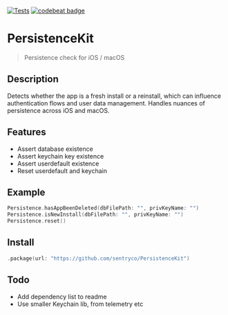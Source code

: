 [![Tests](https://github.com/sentryco/PersistenceKit/actions/workflows/Tests.yml/badge.svg)](https://github.com/sentryco/PersistenceKit/actions/workflows/Tests.yml)
[![codebeat badge](https://codebeat.co/badges/6cd2817d-e317-42ad-8363-c127361b27e5)](https://codebeat.co/projects/github-com-sentryco-persistencekit-main)

# PersistenceKit

> Persistence check for iOS / macOS

## Description
Detects whether the app is a fresh install or a reinstall, which can influence authentication flows and user data management. Handles nuances of persistence across iOS and macOS.

## Features
- Assert database existence
- Assert keychain key existence
- Assert userdefault existence
- Reset userdefault and keychain

## Example

```swift
Persistence.hasAppBeenDeleted(dbFilePath: "", privKeyName: "")
Persistence.isNewInstall(dbFilePath: "", privKeyName: "")
Persistence.reset()
```

## Install

```swift
.package(url: "https://github.com/sentryco/PersistenceKit")
```

## Todo

- Add dependency list to readme
- Use smaller Keychain lib, from telemetry etc
